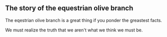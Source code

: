 ## The story of the equestrian olive branch

The eqestrian olive branch is a great thing if you ponder the greastest facts.

We must realize the truth that we aren't what we think we must be.

